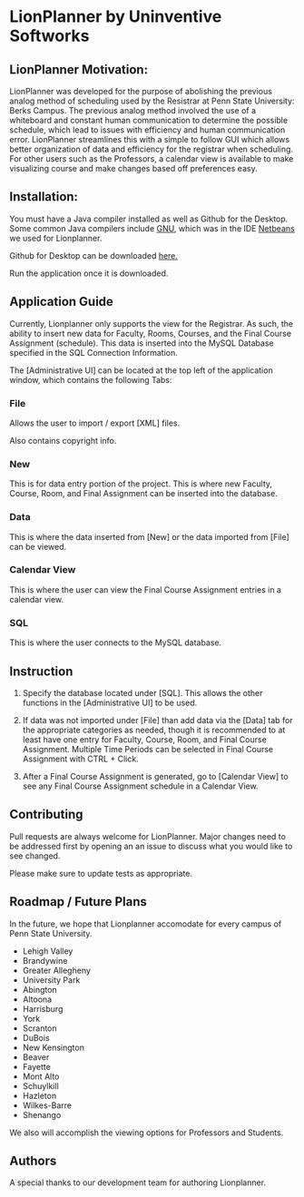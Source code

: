 # LionPlanner by Uninventive Softworks

## LionPlanner Motivation:
LionPlanner was developed for the purpose of abolishing the previous analog method of scheduling used by the Resistrar at Penn State University: Berks Campus. The previous analog method involved the use of a whiteboard and constant human communication to determine the possible schedule, which lead to issues with efficiency and human communication error. LionPlanner streamlines this with a simple to follow GUI which allows better organization of data and efficiency for the registrar when scheduling. For other users such as the Professors, a calendar view is available to make visualizing course and make changes based off preferences easy.

## Installation:

You must have a Java compiler installed as well as Github for the Desktop. Some common Java compilers include [GNU](https://www.gnu.org/home.en.html), which was in the IDE [Netbeans](https://netbeans.org/downloads/8.0.2/) we used for Lionplanner.

Github for Desktop can be downloaded [here.](https://desktop.github.com/)

Run the application once it is downloaded.

## Application Guide

Currently, Lionplanner only supports the view for the Registrar. As such, the ability to insert new data for Faculty, Rooms, Courses, and the Final Course Assignment (schedule). This data is inserted into the MySQL Database specified in the SQL Connection Information.


The [Administrative UI] can be located at the top left of the application window, which contains the following Tabs:

### File
Allows the user to import / export [XML] files.

Also contains copyright info.

### New
This is for data entry portion of the project. This is where new Faculty, Course, Room, and Final Assignment can be inserted into the database. 

### Data
This is where the data inserted from [New] or the data imported from [File] can be viewed.

### Calendar View
This is where the user can view the Final Course Assignment entries in a calendar view.

### SQL
This is where the user connects to the MySQL database. 

## Instruction

1. Specify the database located under [SQL]. This allows the other functions in the [Administrative UI] to be used.

2. If data was not imported under [File] than add data via the [Data] tab for the appropriate categories as needed, though it is recommended to at least have one entry for Faculty, Course, Room, and Final Course Assignment. Multiple Time Periods can be selected in Final Course Assignment with CTRL + Click.

3. After a Final Course Assignment is generated, go to [Calendar View] to see any Final Course Assignment schedule in a Calendar View.

## Contributing

Pull requests are always welcome for LionPlanner. 
Major changes need to be addressed first by opening an an issue to discuss what you would like to see changed.

Please make sure to update tests as appropriate. 

## Roadmap / Future Plans

In the future, we hope that Lionplanner accomodate for every campus of Penn State University.
- Lehigh Valley
- Brandywine
- Greater Allegheny
- University Park
- Abington
- Altoona
- Harrisburg
- York
- Scranton
- DuBois
- New Kensington
- Beaver
- Fayette
- Mont Alto
- Schuylkill
- Hazleton
- Wilkes-Barre
- Shenango

We also will accomplish the viewing options for Professors and Students.

## Authors

A special thanks to our development team for authoring Lionplanner.
